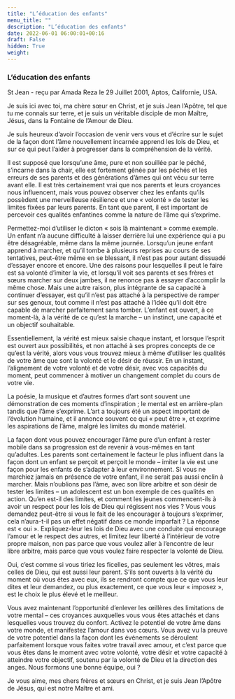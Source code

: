 ```yaml
---
title: "L’éducation des enfants"
menu_title: ""
description: "L’éducation des enfants"
date: 2022-06-01 06:00:01+00:16
draft: False
hidden: True
weight:
---
```

### L’éducation des enfants

St Jean - reçu par Amada Reza le 29 Juillet 2001, Aptos, Californie, USA.

Je suis ici avec toi, ma chère sœur en Christ, et je suis Jean l’Apôtre, tel que tu me connais sur terre, et je suis un véritable disciple de mon Maître, Jésus, dans la Fontaine de l’Amour de Dieu.

Je suis heureux d’avoir l’occasion de venir vers vous et d’écrire sur le sujet de la façon dont l’âme nouvellement incarnée apprend les lois de Dieu, et sur ce qui peut l’aider à progresser dans la compréhension de la vérité.

Il est supposé que lorsqu’une âme, pure et non souillée par le péché, s’incarne dans la chair, elle est fortement gênée par les péchés et les erreurs de ses parents et des générations d’âmes qui ont vécu sur terre avant elle. Il est très certainement vrai que nos parents et leurs croyances nous influencent, mais vous pouvez observer chez les enfants qu’ils possèdent une merveilleuse résilience et une « volonté » de tester les limites fixées par leurs parents. En tant que parent, il est important de percevoir ces qualités enfantines comme la nature de l’âme qui s’exprime.

Permettez-moi d’utiliser le dicton « sois là maintenant » comme exemple. Un enfant n’a aucune difficulté à laisser derrière lui une expérience qui a pu être désagréable, même dans la même journée. Lorsqu’un jeune enfant apprend à marcher, et qu’il tombe à plusieurs reprises au cours de ses tentatives, peut-être même en se blessant, il n’est pas pour autant dissuadé d’essayer encore et encore. Une des raisons pour lesquelles il peut le faire est sa volonté d’imiter la vie, et lorsqu’il voit ses parents et ses frères et sœurs marcher sur deux jambes, il ne renonce pas à essayer d’accomplir la même chose. Mais une autre raison, plus intégrante de sa capacité à continuer d’essayer, est qu’il n’est pas attaché à la perspective de ramper sur ses genoux, tout comme il n’est pas attaché à l’idée qu’il doit être capable de marcher parfaitement sans tomber. L’enfant est ouvert, à ce moment-là, à la vérité de ce qu’est la marche – un instinct, une capacité et un objectif souhaitable.

Essentiellement, la vérité est mieux saisie chaque instant, et lorsque l’esprit est ouvert aux possibilités, et non attaché à ses propres concepts de ce qu’est la vérité, alors vous vous trouvez mieux à même d’utiliser les qualités de votre âme que sont la volonté et le désir de réussir. En un instant, l’alignement de votre volonté et de votre désir, avec vos capacités du moment, peut commencer à motiver un changement complet du cours de votre vie.

La poésie, la musique et d’autres formes d’art sont souvent une démonstration de ces moments d’inspiration ; le mental est en arrière-plan tandis que l’âme s’exprime. L’art a toujours été un aspect important de l’évolution humaine, et il annonce souvent ce qui « peut être », et exprime les aspirations de l’âme, malgré les limites du monde matériel.

La façon dont vous pouvez encourager l’âme pure d’un enfant à rester mobile dans sa progression est de revenir à vous-mêmes en tant qu’adultes. Les parents sont certainement le facteur le plus influent dans la façon dont un enfant se perçoit et perçoit le monde – imiter la vie est une façon pour les enfants de s’adapter à leur environnement. Si vous ne marchiez jamais en présence de votre enfant, il ne serait pas aussi enclin à marcher. Mais n’oublions pas l’âme, avec son libre arbitre et son désir de tester les limites – un adolescent est un bon exemple de ces qualités en action. Qu’en est-il des limites, et comment les jeunes commencent-ils à avoir un respect pour les lois de Dieu qui régissent nos vies ? Vous vous demandez peut-être si vous le fait de les encourager à toujours s’exprimer, cela n’aura-t-il pas un effet négatif dans ce monde imparfait ? La réponse est « oui ». Expliquez-leur les lois de Dieu avec une conduite qui encourage l’amour et le respect des autres, et limitez leur liberté à l’intérieur de votre propre maison, non pas parce que vous voulez aller à l’encontre de leur libre arbitre, mais parce que vous voulez faire respecter la volonté de Dieu.

Oui, c’est comme si vous tiriez les ficelles, pas seulement les vôtres, mais celles de Dieu, qui est aussi leur parent. S’ils sont ouverts à la vérité du moment où vous êtes avec eux, ils se rendront compte que ce que vous leur dites et leur demandez, ou plus exactement, ce que vous leur « imposez », est le choix le plus élevé et le meilleur.

Vous avez maintenant l’opportunité d’enlever les œillères des limitations de votre mental – ces croyances auxquelles vous vous êtes attachés et dans lesquelles vous trouvez du confort. Activez le potentiel de votre âme dans votre monde, et manifestez l’amour dans vos cœurs. Vous avez vu la preuve de votre potentiel dans la façon dont les événements se déroulent parfaitement lorsque vous faites votre travail avec amour, et c’est parce que vous êtes dans le moment avec votre volonté, votre désir et votre capacité à atteindre votre objectif, soutenu par la volonté de Dieu et la direction des anges. Nous formons une bonne équipe, oui ?

Je vous aime, mes chers frères et sœurs en Christ, et je suis Jean l’Apôtre de Jésus, qui est notre Maître et ami.
